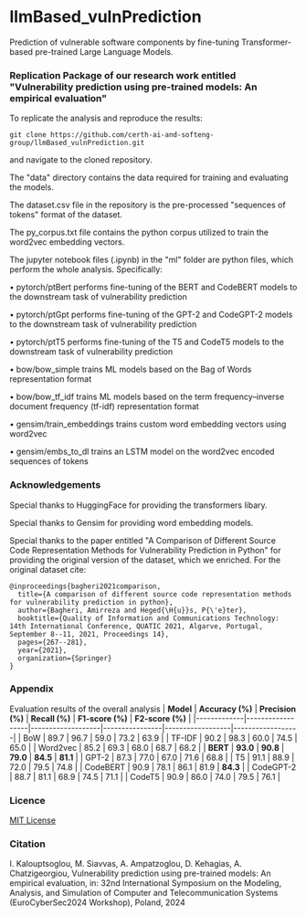 # llmBased_vulnPrediction
Prediction of vulnerable software components by fine-tuning Transformer-based pre-trained Large Language Models.

### Replication Package of our research work entitled "Vulnerability prediction using pre-trained models: An empirical evaluation"

To replicate the analysis and reproduce the results:

~~~
git clone https://github.com/certh-ai-and-softeng-group/llmBased_vulnPrediction.git
~~~
and navigate to the cloned repository.

The "data" directory contains the data required for training and evaluating the models.

The dataset.csv file in the repository is the pre-processed "sequences of tokens" format of the dataset.

The py_corpus.txt file contains the python corpus utilized to train the word2vec embedding vectors.

The jupyter notebook files (.ipynb) in the "ml" folder are python files, which perform the whole analysis. Specifically:

• pytorch/ptBert performs fine-tuning of the BERT and CodeBERT models to the downstream task of vulnerability prediction

• pytorch/ptGpt performs fine-tuning of the GPT-2 and CodeGPT-2 models to the downstream task of vulnerability prediction

• pytorch/ptT5 performs fine-tuning of the T5 and CodeT5 models to the downstream task of vulnerability prediction

• bow/bow_simple trains ML models based on the Bag of Words representation format

• bow/bow_tf_idf trains ML models based on the term frequency–inverse document frequency (tf-idf) representation format

• gensim/train_embeddings trains custom word embedding vectors using word2vec

• gensim/embs_to_dl trains an LSTM model on the word2vec encoded sequences of tokens


### Acknowledgements

Special thanks to HuggingFace for providing the transformers libary.

Special thanks to Gensim for providing word embedding models.

Special thanks to the paper entitled "A Comparison of Different Source Code Representation Methods for Vulnerability Prediction in Python" for providing the original version of the dataset, which we enriched. For the original dataset cite:

~~~
@inproceedings{bagheri2021comparison,
  title={A comparison of different source code representation methods for vulnerability prediction in python},
  author={Bagheri, Amirreza and Heged{\H{u}}s, P{\'e}ter},
  booktitle={Quality of Information and Communications Technology: 14th International Conference, QUATIC 2021, Algarve, Portugal, September 8--11, 2021, Proceedings 14},
  pages={267--281},
  year={2021},
  organization={Springer}
}
~~~

### Appendix

Evaluation results of the overall analysis
| **Model**   | **Accuracy (%)** | **Precision (%)** | **Recall (%)** | **F1-score (%)** | **F2-score (%)** |
|-------------|------------------|-------------------|----------------|------------------|------------------|
| BoW         | 89.7             | 96.7              | 59.0           | 73.2             | 63.9             |
| TF-IDF      | 90.2             | 98.3              | 60.0           | 74.5             | 65.0             |
| Word2vec    | 85.2             | 69.3              | 68.0           | 68.7             | 68.2             |
| **BERT**    | **93.0**         | **90.8**          | **79.0**       | **84.5**         | **81.1**         |
| GPT-2       | 87.3             | 77.0              | 67.0           | 71.6             | 68.8             |
| T5          | 91.1             | 88.9              | 72.0           | 79.5             | 74.8             |
| CodeBERT    | 90.9             | 78.1              | 86.1           | 81.9             | **84.3**         |
| CodeGPT-2   | 88.7             | 81.1              | 68.9           | 74.5             | 71.1             |
| CodeT5      | 90.9             | 86.0              | 74.0           | 79.5             | 76.1             |


### Licence

[MIT License](https://github.com/certh-ai-and-softeng-group/llmBased_vulnPrediction/blob/main/LICENSE)

### Citation

I. Kalouptsoglou, M. Siavvas, A. Ampatzoglou, D. Kehagias, A. Chatzigeorgiou, Vulnerability prediction using pre-trained models: An empirical evaluation, in: 32nd International Symposium on the Modeling, Analysis, and Simulation of Computer and Telecommunication Systems (EuroCyberSec2024 Workshop), Poland, 2024
